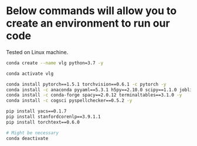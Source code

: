 # Below commands will allow you to create an environment to run our code

Tested on Linux machine.

```bash
conda create --name vlg python=3.7 -y

conda activate vlg

conda install pytorch==1.5.1 torchvision==0.6.1 -c pytorch -y
conda install -c anaconda pyyaml==5.3.1 h5py==2.10.0 scipy==1.1.0 joblib=0.16.0 -y
conda install -c conda-forge spacy==2.0.12 terminaltables==3.1.0 -y
conda install -c cogsci pyspellchecker==0.5.2 -y

pip install yacs==0.1.7
pip install stanfordcorenlp==3.9.1.1 
pip install torchtext==0.6.0

# Might be necessary 
conda deactivate
```

